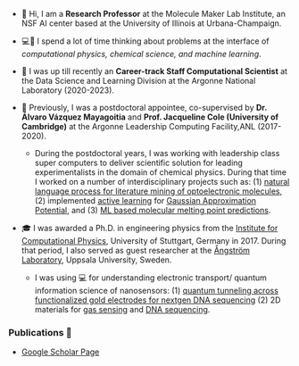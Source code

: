 - 👋 Hi, I am a **Research Professor** at the Molecule Maker Lab Institute, an NSF AI center based at the University of Illinois at Urbana-Champaign.

- :computer::thinking: I spend a lot of time thinking about problems at the interface of *computational physics, chemical science, and machine learning*.

-  :ninja: I was up till recently an **Career-track Staff Computational Scientist** at the Data Science and Learning Division at the Argonne National Laboratory (2020-2023).

- :ninja: Previously, I was a postdoctoral appointee, co-supervised by **Dr. Álvaro Vázquez Mayagoitia** and **Prof. Jacqueline Cole (University of Cambridge)** at the Argonne Leadership Computing Facility,ANL (2017-2020).
  -  During the postdoctoral years, I was working with leadership class super computers to deliver scientific solution for leading experimentalists in the domain of chemical physics. During that time I worked on a number of  interdisciplinary projects such as: (1) [natural language process for literature mining of optoelectronic molecules](https://www.nature.com/articles/s41597-019-0306-0), (2) implemented [active learning](https://github.com/pythonpanda2/psik-workshop-AL-GAP) for [Gaussian Approximation Potential](https://www.nature.com/articles/s41524-020-00367-7), and (3) [ML based molecular melting point predictions](https://iopscience.iop.org/article/10.1088/2632-2153/ab8aa3/meta).

- :mortar_board: I was awarded a Ph.D. in engineering physics from the [Institute for Computational Physics](https://www.icp.uni-stuttgart.de), University of Stuttgart, Germany in 2017. During that period, I 
also served as guest researcher at the [Ångström Laboratory](http://materials-theory.physics.uu.se/scheicher/), Uppsala University, Sweden. 
  - I was using :computer: for understanding electronic transport/ quantum information science of nanosensors: (1) [quantum 
tunneling across functionalized gold electrodes for nextgen DNA sequencing](https://pubs.rsc.org/en/content/articlehtml/2016/nr/c6nr00500d) (2) 2D materials for [gas sensing](https://pubs.rsc.org/en/content/articlelanding/2019/ta/c9ta00674e/unauth) and [DNA sequencing](https://pubs.rsc.org/en/content/articlehtml/2020/nr/d0nr04363j). 

### Publications 📜
- [Google Scholar Page](https://scholar.google.com/citations?user=NLboWmcAAAAJ&hl=en)
